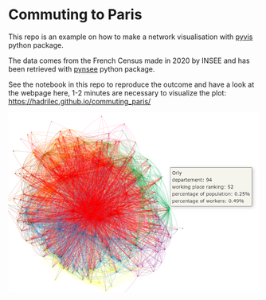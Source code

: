 
# Commuting to Paris

This repo is an example on how to make a network visualisation with [pyvis](https://pyvis.readthedocs.io/en/latest/tutorial.html) python package.

The data comes from the French Census made in 2020 by INSEE and has been retrieved with [pynsee](https://pynsee.readthedocs.io/en/latest/) python package.

See the notebook in this repo to reproduce the outcome and have a look at the webpage here, 1-2 minutes are necessary to visualize the plot: https://hadrilec.github.io/commuting_paris/


[![alt text](https://github.com/hadrilec/commuting_paris/blob/master/commute_paris.png?raw=true)](https://hadrilec.github.io/commuting_paris/)


